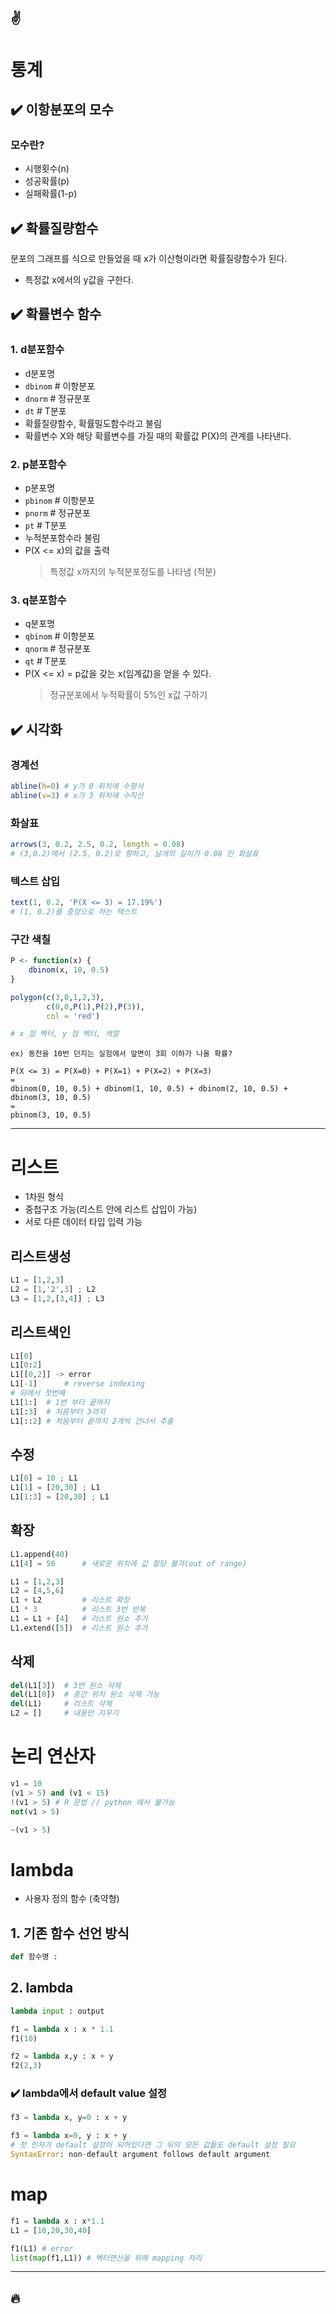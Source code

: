 :v:
---
# 통계
## :heavy_check_mark: 이항분포의 모수
### 모수란?
- 시행횟수(n)
- 성공확률(p)
- 실패확률(1-p)

## :heavy_check_mark: 확률질량함수
분포의 그래프를 식으로 만들었을 때 x가 이산형이라면 확률질량함수가 된다.
- 특정값 x에서의 y값을 구한다.

## :heavy_check_mark: 확률변수 함수
### 1. d분포함수
- d분포명
- `dbinom` # 이항분포
- `dnorm` # 정규분포
- `dt` # T분포
- 확률질량함수, 확률밀도함수라고 불림
- 확률변수 X와 해당 확률변수를 가질 때의 확률값 P(X)의 관계를 나타낸다.

### 2. p분포함수
- p분포명
- `pbinom` # 이항분포
- `pnorm` # 정규분포
- `pt` # T분포
- 누적분포함수라 불림
- P(X <= x)의 값을 출력
    >특정값 x까지의 누적분포정도를 나타냄 (적분)

### 3. q분포함수
- q분포명
- `qbinom` # 이항분포
- `qnorm` # 정규분포
- `qt` # T분포
- P(X <= x) = p값을 갖는 x(임계값)을 얻을 수 있다.
    > 정규분포에서 누적확률이 5%인 x값 구하기

## :heavy_check_mark: 시각화
### 경계선
```r
abline(h=0) # y가 0 위치에 수평서
abline(v=3) # x가 3 위치에 수직선
```

### 화살표
```r
arrows(3, 0.2, 2.5, 0.2, length = 0.08)
# (3,0.2)에서 (2.5, 0.2)로 향하고, 날개의 길이가 0.08 인 화살표
```

### 텍스트 삽입
```r
text(1, 0.2, 'P(X <= 3) = 17.19%')
# (1, 0.2)를 중앙으로 하는 텍스트
```

### 구간 색칠
```r
P <- function(x) {
    dbinom(x, 10, 0.5)
}

polygon(c(3,0,1,2,3),
        c(0,0,P(1),P(2),P(3)),
        col = 'red')

# x 점 벡터, y 점 벡터, 색깔
```


```
ex) 동전을 10번 던지는 실험에서 앞면이 3회 이하가 나올 확률?

P(X <= 3) = P(X=0) + P(X=1) + P(X=2) + P(X=3)
=
dbinom(0, 10, 0.5) + dbinom(1, 10, 0.5) + dbinom(2, 10, 0.5) + dbinom(3, 10, 0.5)
=
pbinom(3, 10, 0.5)
```

---
# 리스트

- 1차원 형식
- 중첩구조 가능(리스트 안에 리스트 삽입이 가능)
- 서로 다른 데이터 타입 입력 가능

## 리스트생성
```python
L1 = [1,2,3]
L2 = [1,'2',3] ; L2
L3 = [1,2,[3,4]] ; L3
```

## 리스트색인
```python
L1[0]
L1[0:2]
L1[[0,2]] -> error
L1[-1]      # reverse indexing
# 뒤에서 첫번째
L1[1:]  # 1번 부터 끝까지
L1[:3]  # 처음부터 3까지
L1[::2] # 처음부터 끝까지 2개씩 건너서 추출
```

## 수정
```python
L1[0] = 10 ; L1
L1[1] = [20,30] ; L1
L1[1:3] = [20,30] ; L1
```

## 확장
```python
L1.append(40)
L1[4] = 50      # 새로운 위치에 값 할당 불가(out of range)

L1 = [1,2,3]
L2 = [4,5,6]
L1 + L2         # 리스트 확장
L1 * 3          # 리스트 3번 반복
L1 = L1 + [4]   # 리스트 원소 추가
L1.extend([5])  # 리스트 원소 추가
```

## 삭제
```python 
del(L1[3])  # 3번 원소 삭제
del(L1[0])  # 중간 위치 원소 삭제 가능
del(L1)     # 리스트 삭제
L2 = []     # 내용만 지우기
```


# 논리 연산자
```python 
v1 = 10
(v1 > 5) and (v1 < 15)
!(v1 > 5) # R 문법 // python 에서 불가능
not(v1 > 5)

~(v1 > 5)
```

# lambda
- 사용자 정의 함수 (축약형)

## 1. 기존 함수 선언 방식
```python
def 함수명 :
```

## 2. lambda
```python
lambda input : output
```

```python
f1 = lambda x : x * 1.1
f1(10)

f2 = lambda x,y : x + y
f2(2,3)
```

### :heavy_check_mark: lambda에서 default value 설정
```python
f3 = lambda x, y=0 : x + y

f3 = lambda x=0, y : x + y 
# 첫 인자가 default 설정이 되어있다면 그 뒤의 모든 값들도 default 설정 필요
SyntaxError: non-default argument follows default argument
```

# map
```python
f1 = lambda x : x*1.1
L1 = [10,20,30,40]

f1(L1) # error
list(map(f1,L1)) # 벡터연산을 위해 mapping 처리
```


---
:fire:
---